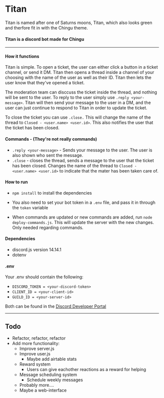 # Titan
Titan is named after one of Saturns moons, Titan, which also looks green and therfore fit in with the Chingu theme.
#### Titan is a discord bot made for Chingu
___
#### How it functions
Titan is simple. To open a ticket, the user can either click a button in a ticket channel, or send it DM. Titan then opens a thread inside a channel of your choosing with the name of the user as well as their ID. Titan then lets the user know that they've opened a ticket.

The moderation team can disccuss the ticket inside the thread, and nothing will be sent to the user. To reply to the user simply use `.reply <your-message>`. Titan will then send your message to the user in a DM, and the user can just continue to respond to Titan in order to update the ticket.

To close the ticket you can use `.close.` This will change the name of the thread to `Closed - <user.name> <user.id>`. This also notifies the user that the ticket has been closed.

#### Commands - (They're not really commands)
* `.reply <your-message>` - Sends your message to the user. The user is also shown who sent the message.
* `.close` - closes the thread, sends a message to the user that the ticket has been closed. Changes the name of the thread to `Closed - <user.name> <user.id>` to indicate that the mater has been taken care of.
#### How to run
* `npm install` to install the dependencies 
* You also need to set your bot token in a `.env` file, and pass it in through the `token` variable

* When commands are updated or new commands are added, run `node deploy-commands.js`. This will update the server with the new changes. Only needed regarding commands.

#### Dependencies
* discord.js version 14.14.1
* dotenv

#### .env
Your .env should contain the following:
* `DISCORD_TOKEN = <your-discord-token>`
* `CLIENT_ID = <your-client-id>`
* `GUILD_ID = <your-server-id>`

Both can be found in the [Discord Developer Portal](https://discord.com/developers/)

___
## Todo
* Refactor, refactor, refactor
* Add more functionality:
  * Improve server.js
  * Improve user.js
    * Maybe add airtable stats
  * Reward system
    * Users can give eachother reactions as a reward for helping
  * Message scheduling system
    * Schedule weekly messages
  * Probably more....
  * Maybe a web-interface